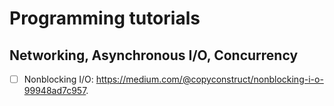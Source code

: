 # Programming tutorials

## Networking, Asynchronous I/O, Concurrency
- [ ] Nonblocking I/O: https://medium.com/@copyconstruct/nonblocking-i-o-99948ad7c957.


